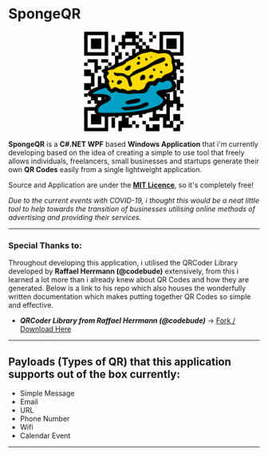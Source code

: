 # SpongeQR

<p align="center">
  <img width="200" height="200" src="./Images/SpongeQR.png">
</p>

**SpongeQR** is a **C#.NET WPF** based **Windows Application** that i'm currently developing based on the idea of creating a simple to use tool that freely allows
individuals, freelancers, small businesses and startups generate their own **QR Codes** easily from a single lightweight application.

Source and Application are under the [**MIT Licence**](https://github.com/youugotssponged/SpongeQR/blob/main/LICENSE), so it's completely free!

_Due to the current events with COVID-19, i thought this would be a neat little tool to help towards the transition of 
businesses utilising online methods of advertising and providing their services._

* * *

### Special Thanks to:
Throughout developing this application, i utilised the QRCoder Library developed by **Raffael Herrmann (@codebude)** extensively, 
from this i learned a lot more than i already knew about QR Codes and how they are generated. 
Below is a link to his repo which also houses the wonderfully written documentation which makes putting together QR Codes so simple and effective.

- **_QRCoder Library from Raffael Herrmann (@codebude)_** -> [Fork / Download Here](https://github.com/codebude/QRCoder)

* * *

## Payloads (Types of QR) that this application supports out of the box currently:
- Simple Message
- Email
- URL
- Phone Number
- Wifi
- Calendar Event

* * *
